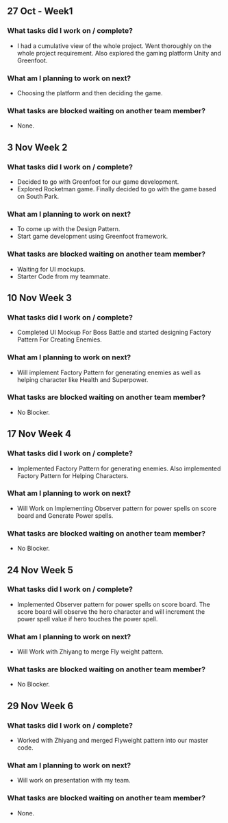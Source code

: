 ## 27 Oct - Week1

### What tasks did I work on / complete?
* I had a cumulative view of the whole project. Went thoroughly on the whole project requirement. Also explored the gaming platform Unity and Greenfoot.

### What am I planning to work on next?
* Choosing the platform and then deciding the game.

### What tasks are blocked waiting on another team member?
* None.

## 3 Nov Week 2

### What tasks did I work on / complete?
* Decided to go with Greenfoot for our game development.
* Explored Rocketman game. Finally decided to go with the game based on South Park. 

### What am I planning to work on next?
* To come up with the Design Pattern. 
* Start game development using Greenfoot framework.


### What tasks are blocked waiting on another team member?
* Waiting for UI mockups.
* Starter Code from my teammate.


## 10 Nov Week 3

### What tasks did I work on / complete?
* Completed UI Mockup For Boss Battle and started designing Factory Pattern For Creating Enemies.

### What am I planning to work on next?
* Will implement Factory Pattern for generating enemies as well as helping character like Health and Superpower.

### What tasks are blocked waiting on another team member?
* No Blocker.

## 17 Nov Week 4

### What tasks did I work on / complete?
* Implemented Factory Pattern for generating enemies. Also implemented Factory Pattern for Helping Characters.

### What am I planning to work on next?
* Will Work on Implementing Observer pattern for power spells on score board and Generate Power spells.

### What tasks are blocked waiting on another team member?
* No Blocker.

## 24 Nov Week 5

### What tasks did I work on / complete?
* Implemented Observer pattern for power spells on score board. The score board will observe the hero character and will increment the power spell value if hero touches the power spell. 

### What am I planning to work on next?
* Will Work with Zhiyang to merge Fly weight pattern.

### What tasks are blocked waiting on another team member?
* No Blocker.

## 29 Nov Week 6

### What tasks did I work on / complete?
* Worked with Zhiyang and merged Flyweight pattern into our master code.

### What am I planning to work on next?
* Will work on presentation with my team.

### What tasks are blocked waiting on another team member?
* None.